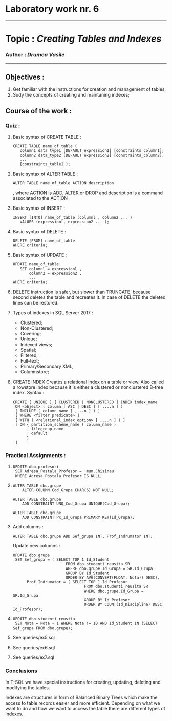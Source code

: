 # Laboratory work nr. 6
-----
# Topic : *Creating Tables and Indexes*
### Author : *Drumea Vasile*
-----
## Objectives :
1. Get familiar with the instructions for creation and management of tables;
2. Sudy the concepts of creating and maintaning indexes; 

## Course of the work :
### Quiz :

1. Basic syntax of CREATE TABLE : 
   ```
   CREATE TABLE name_of_table (  
      column1 data_type1 [DEFAULT expression1] [constraints_column1],  
      column2 data_type2 [DEFAULT expression2] [constraints_column2],  
      ...  
      [constraints_table] );
   ```
      
2. Basic syntax of ALTER TABLE : 
   ```
   ALTER TABLE name_of_table ACTION description
   ```
   , where ACTION is ADD, ALTER or DROP and description is a command associated to the ACTION
   
3. Basic syntax of INSERT : 
   ```
   INSERT [INTO] name_of_table (columnl , column2 ... )  
      VALUES (expressionl, expression2 ... );
   ```
   
4. Basic syntax of DELETE : 
   ```
   DELETE [FROM] name_of_table  
   WHERE criteria;
   ```
 
5. Basic syntax of UPDATE : 
   ```
   UPDATE name_of_table  
      SET columnl = expressionl ,  
          column2 = expression2 ,  
          ...   
   WHERE criteria;  
   ```
   
6. DELETE instruction is safer, but slower than TRUNCATE, because second deletes the table and recreates it. In case of DELETE the deleted lines can be restored.
 
7. Types of indexes in SQL Server 2017 :
 
   * Clustered;
   * Non-Clustered;
   * Covering;
   * Unique;
   * Indexed views;
   * Spatial;
   * Filtered;
   * Full-text;
   * Primary/Secondary XML;
   * Columnstore;
 
8. CREATE INDEX Creates a relational index on a table or view. Also called a rowstore index because it is either a clustered or nonclustered B-tree index. Syntax : 
   ```
   CREATE [ UNIQUE ] [ CLUSTERED | NONCLUSTERED ] INDEX index_name   
    ON <object> ( column [ ASC | DESC ] [ ,...n ] )   
    [ INCLUDE ( column_name [ ,...n ] ) ]  
    [ WHERE <filter_predicate> ]  
    [ WITH ( <relational_index_option> [ ,...n ] ) ]  
    [ ON { partition_scheme_name ( column_name )   
         | filegroup_name   
         | default   
         }  
    ]  
   ```

### Practical Assignments :
1. 
   ```
   UPDATE dbo.profesori 
	SET Adresa_Postala_Profesor = 'mun.Chisinau'
	WHERE Adresa_Postala_Profesor IS NULL;
   ```

2. 
   ```
   ALTER TABLE dbo.grupe
	   ALTER COLUMN Cod_Grupa CHAR(6) NOT NULL;

   ALTER TABLE dbo.grupe
	   ADD CONSTRAINT UNQ_Cod_Grupa UNIQUE(Cod_Grupa);

   ALTER TABLE dbo.grupe
	   ADD CONSTRAINT PK_Id_Grupa PRIMARY KEY(Id_Grupa);
   ```
   
3. Add columns : 
   ```
   ALTER TABLE dbo.grupe ADD Sef_grupa INT, Prof_Indrumator INT;
   ```
   
   Update new columns : 
   ```
   UPDATE dbo.grupe
	SET Sef_grupa = ( SELECT TOP 1 Id_Student 
					      FROM dbo.studenti_reusita SR
					      WHERE dbo.grupe.Id_Grupa = SR.Id_Grupa
					      GROUP BY Id_Student
					      ORDER BY AVG(CONVERT(FLOAT, Nota)) DESC),
		 Prof_Indrumator = ( SELECT TOP 1 Id_Profesor
							      FROM dbo.studenti_reusita SR
							      WHERE dbo.grupe.Id_Grupa = SR.Id_Grupa
							      GROUP BY Id_Profesor
							      ORDER BY COUNT(Id_Disciplina) DESC, Id_Profesor);
   ```

4. 
   ```
   UPDATE dbo.studenti_reusita
	SET Nota = Nota + 1 WHERE Nota != 10 AND Id_Student IN (SELECT Sef_grupa FROM dbo.grupe);
   ```

5. See queries/ex5.sql

6. See queries/ex6.sql

7. See queries/ex7.sql

### Conclusions

In T-SQL we have special instructions for creating, updating, deleting and modifying the tables. 

Indexes are structures in form of Balanced Binary Trees which make the access to table records easier and more efficient. Depending on what we want to do and how we want to access the table there are different types of indexes.
